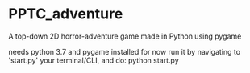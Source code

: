 # PPTC_adventure
A top-down 2D horror-adventure game made in Python using pygame

needs python 3.7 and pygame installed for now
run it by navigating to 'start.py' your terminal/CLI, and do:
python start.py

